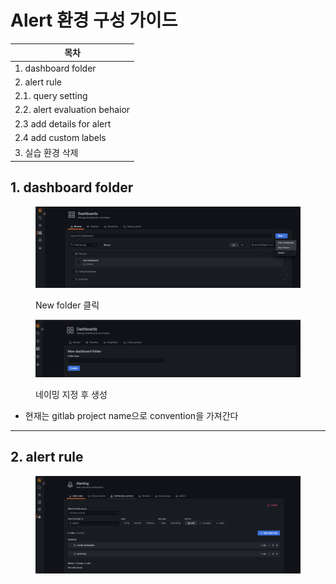 # Alert 환경 구성 가이드



| 목차                                |
| --------------------------------- |
| 1. dashboard folder               |
| 2. alert rule                     |
|     2.1. query setting            |
|     2.2. alert evaluation behaior |
|     2.3 add details for alert     |
|     2.4 add custom labels         |
| 3. 실습 환경 삭제                       |



## 1. dashboard folder

<figure><img src="../../.gitbook/assets/image (16).png" alt=""><figcaption><p>New folder 클릭</p></figcaption></figure>

<figure><img src="../../.gitbook/assets/image (17).png" alt=""><figcaption><p>네이밍 지정 후 생성</p></figcaption></figure>

* 현재는 gitlab project name으로 convention을 가져간다



***



## 2. alert rule

<figure><img src="../../.gitbook/assets/image (18).png" alt=""><figcaption></figcaption></figure>
